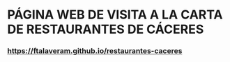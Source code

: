# PÁGINA WEB DE VISITA A LA CARTA DE RESTAURANTES DE CÁCERES
### https://ftalaveram.github.io/restaurantes-caceres
